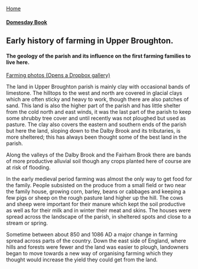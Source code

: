 [Home](https://simon-scmp.github.io/ubhistdocs/)

#### [Domesday Book](DomesdayBook.md)

## Early history of farming in Upper Broughton.

#### The geology of the parish and its influence on the first farming families to live here.

[Farming photos (Opens a Dropbox gallery)](https://www.dropbox.com/sh/0kdaakq4c5ngbf0/AADdYtrBmmxMjOoKEmKr7Vsfa)

The land in Upper Broughton parish is mainly clay with occasional bands of limestone. The hilltops to the west and north are covered in glacial clays which are often sticky and heavy to work, though there are also patches of sand. This land is also the higher part of the parish and has little shelter from the cold north and east winds, it was the last part of the parish to keep some shrubby tree cover and until recently was not ploughed but used as pasture. The clay also covers the eastern and southern ends of the parish but here the land, sloping down to the Dalby Brook and its tributaries, is more sheltered; this has always been thought some of the best land in the parish.

Along the valleys of the Dalby Brook and the Fairham Brook there are bands of more productive alluvial soil though any crops planted here of course are at risk of flooding.

In the early medieval period farming was almost the only way to get food for the family. People subsisted on the produce from a small field or two near the family house, growing corn, barley, beans or cabbages and keeping a few pigs or sheep on the rough pasture land higher up the hill. The cows and sheep were important for their manure which kept the soil productive as well as for their milk and in winter their meat and skins. The houses were spread across the landscape of the parish, in sheltered spots and close to a stream or spring.

Sometime between about 850 and 1086 AD a major change in farming spread across parts of the country. Down the  east side of England, where hills and forests were fewer and the land was easier to plough, landowners began to move towards a  new way of organising farming which they thought would increase the yield they could get from the land.

